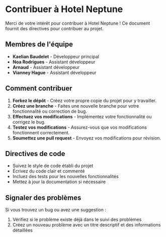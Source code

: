 # Contribuer à Hotel Neptune

Merci de votre intérêt pour contribuer à Hotel Neptune ! Ce document fournit des directives pour contribuer au projet.

## Membres de l'équipe

- **Kaelian Baudelet** - Développeur principal
- **Noa Rodrigues** - Assistant développeur
- **Arnaud** - Assistant développeur
- **Vianney Hague** - Assistant développeur

## Comment contribuer

1. **Forkez le dépôt** - Créez votre propre copie du projet pour y travailler.
2. **Créez une branche** - Faites une nouvelle branche pour votre fonctionnalité ou correction de bug.
3. **Effectuez vos modifications** - Implémentez votre fonctionnalité ou corrigez le bug.
4. **Testez vos modifications** - Assurez-vous que vos modifications fonctionnent correctement.
5. **Soumettez une pull request** - Envoyez vos modifications pour révision.

## Directives de code

- Suivez le style de code établi du projet
- Écrivez du code clair et commenté
- Incluez des tests pour les nouvelles fonctionnalités
- Mettez à jour la documentation si nécessaire

## Signaler des problèmes

Si vous trouvez un bug ou avez une suggestion :

1. Vérifiez si le problème existe déjà dans le suivi des problèmes
2. Créez un nouveau problème avec un titre descriptif et des informations détaillées
